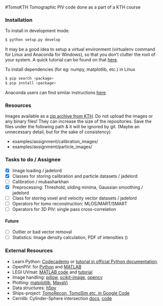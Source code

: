 #TomoKTH
Tomographic PIV code done as a part of a KTH course

### Installation
To install in development mode.
```bash
$ python setup.py develop
```

It may be a good idea to setup a virtual environment (virtualenv command for Linux and Anaconda for Windows), so that you don't clutter the root of your system. A quick tutorial can be found on that [here](http://docs.python-guide.org/en/latest/dev/virtualenvs/).

To install dependencies (for eg: numpy, matplotlib, etc.) in Linux
```bash
$ pip search <package>
$ pip install <package>
```
Anaconda users can find similar instructions [here](http://conda.pydata.org/docs/using/pkgs.html#install-a-package).


### Resources
Images available as a [zip archive from KTH](http://www.mech.kth.se/~ramis/PIV2016/Assignment%20material.zip).
Do not upload the images or any binary files! They can increase the size of the repositories.
Save the files under the following path & it will be ignored by git. (Maybe an unnecessary detail, but for the sake of consistency)
- examples/assignment/calibration_images/
- examples/assignment/particle_images/

### Tasks to do / Assignee
- [x] Image loading / jadelord
- [x] Classes for storing calibration and particle datasets / jadelord
- [ ] Calibration / mubasharkhan
- [x] Preprocessing: Threshold, sliding minima, Gaussian smoothing / jadelord
- [ ] Class for storing voxel and velocity vector datasets / jadelord
- [ ] Operators for tomo reconstruction: MLOS/MART/SMART
- [ ] Operators for 3D PIV: single pass cross-correlation

#### Future
- [ ] Outlier or bad vector removal
- [ ] Statistics: Image density calculation, PDF of intensities ()

### External Resources
* Learn Python: [Codecademy](https://www.codecademy.com/en/) or [tutorial in official Python documentation](https://docs.python.org/2/tutorial/index.html).
* OpenPIV: for [Python](https://github.com/OpenPIV/openpiv-python) and [MATLAB](https://github.com/OpenPIV/openpiv-matlab)
* LEGI UVmat: [MATLAB code](http://servforge.legi.grenoble-inp.fr/projects/soft-uvmat) and [tutorial](http://servforge.legi.grenoble-inp.fr/projects/soft-uvmat/wiki/Tutorial)
* Image handling: [pillow](https://pypi.python.org/pypi/Pillow/3.1.0), [scikit-image](https://pypi.python.org/pypi/scikit-image/0.11.3), [opencv](http://docs.opencv.org/3.1.0/)
* Plotting: [matplotlib](http://matplotlib.org/gallery.html), [MayaVi](http://docs.enthought.com/mayavi/mayavi/auto/examples.html#example-gallery)
* Data structures: [h5py](http://docs.h5py.org/en/latest/quick.html)
* Ships-project: [TomoRecon, TomoSim etc. in Google Code](http://ships-project.googlecode.com/svn/trunk/tomo/)
* Cernlib: Cylinder-Sphere intersection [docs](http://dollywood.itp.tuwien.ac.at/cernlib/shortwrupsdir/v700/top.html), [code](http://cernlib.web.cern.ch/cernlib/download/2006_source/src/mathlib/gen/v/)

